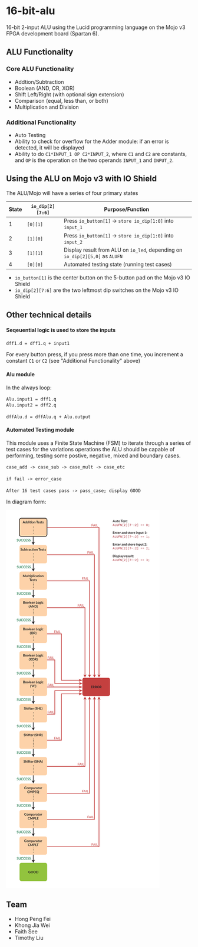 # 16-bit-alu

16-bit 2-input ALU using the Lucid programming language on the Mojo v3 FPGA development board (Spartan 6).

## ALU Functionality

### Core ALU Functionality

* Addtion/Subtraction
* Boolean (AND, OR, XOR)
* Shift Left/Right (with optional sign extension)
* Comparison (equal, less than, or both)
* Multiplication and Division

### Additional Functionality

* Auto Testing
* Ability to check for overflow for the Adder module: if an error is detected, it will be displayed
* Ability to do `C1*INPUT_1 OP C2*INPUT_2`, where `C1` and `C2` are constants, and `OP` is the operation on the two operands `INPUT_1` and `INPUT_2`.

## Using the ALU on Mojo v3 with IO Shield

The ALU/Mojo will have a series of four primary states

State | `io_dip[2][7:6]` | Purpose/Function
------|----------------|------------------
1 | `[0][1]` | Press `io_button[1]` -> `store io_dip[1:0]` into `input_1`
2 | `[1][0]` | Press `io_button[1]` -> `store io_dip[1:0]` into `input_2`
3 | `[1][1]` | Display result from ALU on `io_led`, depending on `io_dip[2][5,0]` as `ALUFN`
4 | `[0][0]` | Automated testing state (running test cases)

* `io_button[1]` is the center button on the 5-button pad on the Mojo v3 IO Shield
* `io_dip[2][7:6]` are the two leftmost dip switches on the Mojo v3 IO Shield

## Other technical details

#### Seqeuential logic is used to store the inputs

`dff1.d = dff1.q + input1`

For every button press, if you press more than one time, you increment a constant `C1` or `C2` (see "Additional Functionality" above)

#### Alu module 

In the always loop:

```
Alu.input1 = dff1.q
Alu.input2 = dff2.q

dffAlu.d = dffAlu.q + Alu.output
```

#### Automated Testing module

This module uses a Finite State Machine (FSM) to iterate through a series of test cases for the variations operations the ALU should be capable of performing, testing some postive, negative, mixed and boundary cases.

```
case_add -> case_sub -> case_mult -> case_etc

if fail -> error_case

After 16 test cases pass -> pass_case; display GOOD
```

In diagram form:

![image_test_fsm](https://github.com/Emrys-Hong/16-bit-alu/blob/master/16-bit%20FPGA%20State%20Machine_01.png)

## Team

* Hong Peng Fei
* Khong Jia Wei
* Faith See
* Timothy Liu


